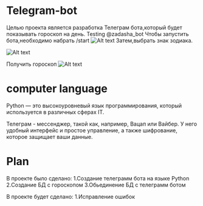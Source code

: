 # Telegram-bot
Целью проекта является разработка Телеграм бота,который будет показывать гороскоп на день.
Testing
@zadasha_bot
Чтобы запустить бота,необходимо набрать /start
![Alt text](https://github.com/baravinka/Telegram_bot/docs/image1.PNG)
Затем,выбрать знак зодиака.

![Alt text](https://github.com/baravinka/Telegram_bot/docs/image2.PNG)

Получить гороскоп
![Alt text](https://github.com/baravinka/Telegram_bot/docs/image3.PNG)

# computer language

Python — это высокоуровневый язык программирования, который используется в различных сферах IT.

Телеграм - мессенджер, такой как, например, Вацап или Вайбер.
У него удобный интерфейс и простое управление, а также шифрование, которое защищает ваши данные.

# Plan

В проекте было сделано:
1.Создание телеграмм бота на языке Python
2.Создание БД с гороскопом
3.Обьединение БД с телеграмм ботом

В проекте будет сделано:
1.Исправление ошибок

